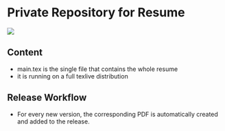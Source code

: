 # Private Repository for Resume
![](https://github.com/bastihaase/resume/workflows/Compile-PDF/badge.svg)


## Content

- main.tex is the single file that contains the whole resume
- it is running on a full texlive distribution

## Release Workflow

- For every new version, the corresponding PDF is automatically created and added to the release.

